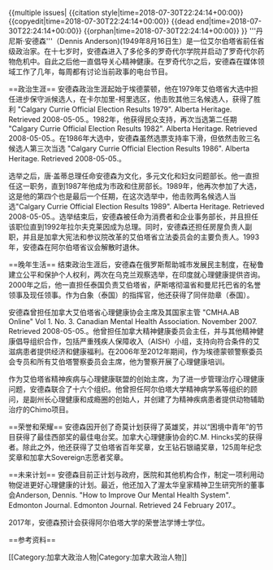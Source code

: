 {{multiple issues|
{{citation style|time=2018-07-30T22:24:14+00:00}}
{{copyedit|time=2018-07-30T22:24:14+00:00}}
{{dead end|time=2018-07-30T22:24:14+00:00}}
{{orphan|time=2018-07-30T22:24:14+00:00}}
}}
'''丹尼斯·安德森'''（Dennis Anderson)(1949年8月16日生）是一位艾尔伯塔省前任省级政治家。在十七岁时，安德森进入了多伦多的罗奇代尔学院并启动了罗奇代尔药物危机中。自此之后他一直倡导关心精神健康。在罗奇代尔之后，安德森在媒体领域工作了几年，每周都有讨论当前政事的电台节目。

==政治生涯==
安德森政治生涯起始于埃德蒙顿，他在1979年艾伯塔省大选中担任进步保守派候选人，在卡尔加里-柯里选区，他击败其他三名候选人，获得了胜利<ref> "Calgary Currie Official Election Results 1979". Alberta Heritage. Retrieved 2008-05-05.</ref>。1982年，他获得民众支持，再次当选第二任期<ref> "Calgary Currie Official Election Results 1982". Alberta Heritage. Retrieved 2008-05-05.</ref>。在1986年大选中，安德森虽然选票支持率下滑，但依然击败三名候选人第三次当选<ref> "Calgary Currie Official Election Results 1986". Alberta Heritage. Retrieved 2008-05-05.</ref>。

选举之后，唐·盖蒂总理任命安德森为文化，多元文化和妇女问题部长。他一直担任这一职务，直到1987年他成为市政和住房部长。1989年，他再次参加了大选，这是他的第四个也是最后一个任期，在这次选举中，他击败两名候选人当选<ref>"Calgary Currie Official Election Results 1989". Alberta Heritage. Retrieved 2008-05-05.</ref>。选举结束后，安德森被任命为消费者和企业事务部长，并且担任该职位直到1992年拉尔夫克莱因成为总理。同时，安德森还担任房屋负责人副职，并且是加拿大宪法和参议院改革的艾伯塔省立法委员会的主要负责人。1993年，安德森在阿尔伯塔省议会解散时退休。


==晚年生活==
结束政治生涯后，安德森在俄罗斯帮助城市发展民主制度，在秘鲁建立公平和保护个人权利，两次在乌克兰观察选举，在印度就心理健康提供咨询。2000年之后，他一直担任泰国负责艾伯塔省，萨斯喀彻温省和曼尼托巴省的名誉领事及现任领事。作为白象（泰国）的指挥官，他还获得了同伴勋章（泰国）。

安德森曾担任加拿大艾伯塔省心理健康协会主席及其国家主管<ref> "CMHA.AB Online" Vol 1. No. 3. Canadian Mental Health Association. November 2007. Retrieved 2008-05-05.</ref>。他曾担任加拿大精神健康委员会主任，并与其他精神健康倡导组织合作，包括严重残疾人保障收入（AISH）小组，支持向符合条件的艾滋病患者提供经济和健康福利。在2006年至2012年期间，作为埃德蒙顿警察委员会专员和所有艾伯塔警察委员会主席，他为警察开展了心理健康培训。

作为艾伯塔省精神疾病与心理健康联盟的创始主席，为了进一步管理治疗心理健康问题，安德森联合了十六个组织。他曾担任阿尔伯塔大学精神病学系等组织的顾问，是副州长心理健康和成瘾圈的创始人，并创建了为精神疾病患者提供动物辅助治疗的Chimo项目。


==荣誉和荣耀==
安德森因开创了奇莫计划获得了英雄奖，并以“困境中青年”的节目获得了最佳西部奖的最佳电台奖。加拿大心理健康协会的C.M. Hincks奖的获得者。除此之外，他还获得了艾伯塔省百年奖章，女王钻石银禧奖章，125周年纪念奖章和加拿大Sovereign志愿者奖章。


==未来计划==
安德森目前正计划与政府，医院和其他机构合作，制定一项利用动物促进更好心理健康的计划。最近，他还加入了渥太华皇家精神卫生研究所的董事会<ref>Anderson, Dennis. "How to Improve Our Mental Health System". Edmonton Journal. Edmonton Journal. Retrieved 24 February 2017.</ref>。

2017年，安德森预计会获得阿尔伯塔大学的荣誉法学博士学位。

==参考资料==

[[Category:加拿大政治人物|Category:加拿大政治人物]]